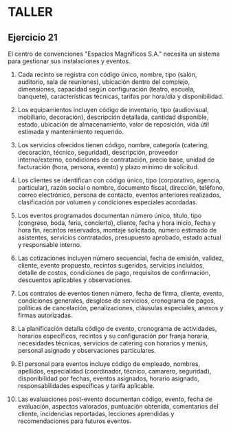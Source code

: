 # TALLER
## Ejercicio 21

El centro de convenciones "Espacios Magníficos S.A." necesita un sistema para gestionar sus instalaciones y eventos. 

1. Cada recinto se registra con código único, nombre, tipo (salón, auditorio, sala de reuniones), ubicación dentro del complejo, dimensiones, capacidad según configuración (teatro, escuela, banquete), características técnicas, tarifas por hora/día y disponibilidad.

2. Los equipamientos incluyen código de inventario, tipo (audiovisual, mobiliario, decoración), descripción detallada, cantidad disponible, estado, ubicación de almacenamiento, valor de reposición, vida útil estimada y mantenimiento requerido.

3. Los servicios ofrecidos tienen código, nombre, categoría (catering, decoración, técnico, seguridad), descripción, proveedor interno/externo, condiciones de contratación, precio base, unidad de facturación (hora, persona, evento) y plazo mínimo de solicitud.

4. Los clientes se identifican con código único, tipo (corporativo, agencia, particular), razón social o nombre, documento fiscal, dirección, teléfono, correo electrónico, persona de contacto, eventos anteriores realizados, clasificación por volumen y condiciones especiales acordadas.

5. Los eventos programados documentan número único, título, tipo (congreso, boda, feria, concierto), cliente, fecha y hora inicio, fecha y hora fin, recintos reservados, montaje solicitado, número estimado de asistentes, servicios contratados, presupuesto aprobado, estado actual y responsable interno.

6. Las cotizaciones incluyen número secuencial, fecha de emisión, validez, cliente, evento propuesto, recintos sugeridos, servicios incluidos, detalle de costos, condiciones de pago, requisitos de confirmación, descuentos aplicables y observaciones.

7. Los contratos de eventos tienen número, fecha de firma, cliente, evento, condiciones generales, desglose de servicios, cronograma de pagos, políticas de cancelación, penalizaciones, cláusulas especiales, anexos y firmas autorizadas.

8. La planificación detalla código de evento, cronograma de actividades, horarios específicos, recintos y su configuración por franja horaria, necesidades técnicas, servicios de catering con horarios y menús, personal asignado y observaciones particulares.

9. El personal para eventos incluye código de empleado, nombres, apellidos, especialidad (coordinador, técnico, camarero, seguridad), disponibilidad por fechas, eventos asignados, horario asignado, responsabilidades específicas y tarifa aplicable.

10. Las evaluaciones post-evento documentan código, evento, fecha de evaluación, aspectos valorados, puntuación obtenida, comentarios del cliente, incidencias reportadas, lecciones aprendidas y recomendaciones para futuros eventos.
